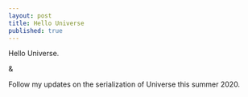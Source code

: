 ```yaml
---
layout: post
title: Hello Universe
published: true
---
```


Hello Universe.

&

Follow my updates on the serialization of Universe this summer 2020.
